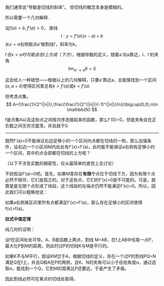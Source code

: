 我们通常说“导数是切线的斜率”。
但切线的概念本身是模糊的。


所以需要一个几何解释.

设$f(a)=b,f'(a)>0$，
直线
$$
l:y=f'(a)(x-a)+b
$$
从$x=a$右侧取点a'做割线$l'$，斜率为k。

$l'在x>a时可能会在l上方或（下方）$，根据导数的定义，随着a'向a靠近，l、l'的夹角
$$\lim_{a'\rightarrow a}\theta=0$$

这会给人一种错觉——根据以上的几何解释，只要a'靠近a，总能够找到一个区间$(a,a+\delta)$使得区间里总有$k>f'(a)$或$k<f'(a)$

但考虑点集。
$$
A=(\frac{1}{2^{|n|}},\frac{\frac{1}{2^{|n|}}(-1)^{|n|}}{n})\bigcup(0,0),n\in \mathbb{N}
$$

f是点集A以及这些点之间按次序连接起来的函数，那么f'(0)=0，但是夹角会在正负数之间无穷次震荡，并且趋于0.


---

既然f'(a)>0不能保证右边足够小的一个区间内点都在切线的一侧，那么加强条件，设右边一个小区间M内处处有f'(x)>f'(a)，此时能不能保证a右侧有足够小的一个区间，其中的点全部都在切线的上方呢？

（以下不涉及实数的稠密性，仅从最简单的直觉上去讨论）

不妨假设f'(a)=0吧。首先，如果M里存在**有限个**点位于切线下方，因为有限个点必然不相邻，它们是孤立的。对于这些点，它们的f'(x)>0是不可能的。可是，就算是是无限个点形成了线段，这个线段的左端点仍然不能满足f'(x)>0。所以，因此我们可以粗略地说：

如果a右侧某区间里所有点都满足f'(x)>f'(a)，那么存在足够小的区间使得f(x)>f(a)。


**拉式中值定理**

纯几何的证明：

设f在区间处处可导。A、B是函数上两点，割线
M=AB，在f上AB中任取一点P，最大化P到M的距离，则此时过P的切线K与M是平行的。


如果K不与M平行，假设KM交于A，根据切线的定义，存在一个过P的割线PQ=N满足Q在f上，并且Q和A在P的两侧，且K、N的夹角可以小于任给角度α，通过选取α，能找到一个Q，它到M的距离比P还要远，于是产生了矛盾。

因此割线必然可在某点的切线处取得。